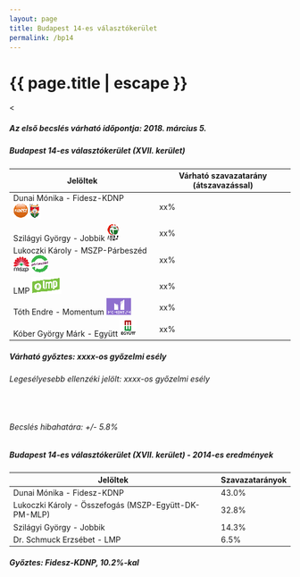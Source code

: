 ```yaml
---
layout: page
title: Budapest 14-es választókerület
permalink: /bp14
---
```


<h1 class="page-title">{{ page.title | escape }}</h1>

<div class="section">
    <div class="row">
          <div class="col s12"><
<h5>Az első becslés várható időpontja: 2018. március 5.</h5>
		  <h5>Budapest 14-es választókerület (XVII. kerület)</h5>
            <table class="striped">
              <thead>
                <tr>
                    <th>Jelöltek</th>
                    <th>Várható szavazatarány (átszavazással)</th>
                </tr>
              </thead>
              <tbody>
             <tr>
                  <td>Dunai Mónika - Fidesz-KDNP <img src="images/fideszkdnp_logo.png"></td>
				  <td id="id_fidesz">xx%</td>
			</tr>
			<tr><td>Szilágyi György - Jobbik <img src="images/jobbik_logo.png"></td><td id="id_jobbik">xx%</td></tr>
<tr>
                  <td>Lukoczki Károly - MSZP-Párbeszéd <img src="images/mszpparbeszed_logo.png"></td>
				  <td id="id_baloldal">xx%</td>
			</tr>
			<tr>
                  <td>LMP <img src="images/lmp_logo.png"></td>
				  <td id="id_lmp">xx%</td>
			</tr>
			<tr>
				  <td>Tóth Endre - Momentum <img src="images/momentum_logo.png"></td>
				  <td id="id_momentum">xx%</td>
			</tr>
<tr>
<td>Kóber György Márk -  Együtt <img src="images/egyutt_logo.png"></td>
<td id="id_egyutt">xx%</td>
</tr>                
              </tbody>
            </table>
			<h5>Várható győztes: <span id="gyoztes">xx</span><span id="esely">xx</span><span>-os győzelmi esély</span></h5>
			<h6>Legesélyesebb ellenzéki jelölt: <span id="masodik">xx</span><span id="esely2">xx</span><span>-os győzelmi esély</span></h6>
			<br/>
			<h6>Becslés hibahatára: +/- 5.8%</h6>
          </div>
    </div>
</div>

<div class="section">
    <div class="row">
          <div class="col s12">
		  <h5>Budapest 14-es választókerület (XVII. kerület) - 2014-es eredmények</h5>
            <table class="striped">
              <thead>
                <tr>
                    <th>Jelöltek</th>
                    <th>Szavazatarányok</th>
                </tr>
              </thead>
              <tbody>
             <tr>
                  <td>Dunai Mónika - Fidesz-KDNP</td>
				  <td>43.0%</td>
			</tr>
			<tr>
                  <td>Lukoczki Károly - Összefogás (MSZP-Együtt-DK-PM-MLP)</td>
				  <td>32.8%</td>
			</tr>
			<tr>
                  <td>Szilágyi György - Jobbik</td>
				  <td>14.3%</td>
			</tr>
			<tr>
				  <td>Dr. Schmuck Erzsébet - LMP</td>
				  <td>6.5%</td>
			</tr>                
              </tbody>
            </table>
			<h5>Győztes: Fidesz-KDNP, 10.2%-kal</h5>
          </div>
    </div>
</div>
